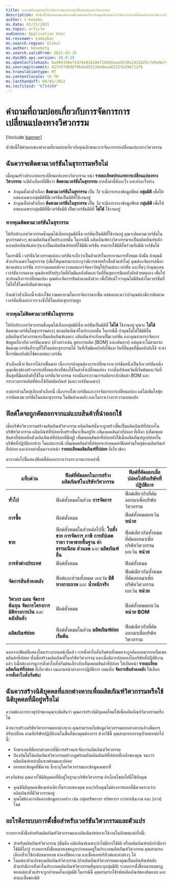 ```yaml
---
title: คำถามที่ถามบ่อยเกี่ยวกับการจัดการการเปลี่ยนแปลงทางวิศวกรรม
description: หัวข้อนี้ให้คำตอบของคำถามที่ถามบ่อยเกี่ยวกับคุณลักษณะการจัดการการเปลี่ยนแปลงทางวิศวกรรม
author: t-benebo
ms.date: 03/25/2021
ms.topic: article
audience: Application User
ms.reviewer: kamaybac
ms.search.region: Global
ms.author: benebotg
ms.search.validFrom: 2021-03-25
ms.dyn365.ops.version: 10.0.18
ms.openlocfilehash: ba489358ef2d74e816186f29956aea5538a2432825c7d949e7c9cc23d947b997
ms.sourcegitcommit: 42fe9790ddf0bdad911544deaa82123a396712fb
ms.translationtype: HT
ms.contentlocale: th-TH
ms.lasthandoff: 08/05/2021
ms.locfileid: "6714389"
---
```

# <a name="engineering-change-management-faq"></a>คำถามที่ถามบ่อยเกี่ยวกับการจัดการการเปลี่ยนแปลงทางวิศวกรรม

[!include [banner](../includes/banner.md)]

หัวข้อนี้ให้คำตอบของคำถามที่ถามบ่อยเกี่ยวกับคุณลักษณะการจัดการการเปลี่ยนแปลงทางวิศวกรรม

## <a name="should-i-track-the-version-in-transactions"></a>ฉันควรจะติดตามเวอร์ชันในธุรกรรมหรือไม่

เมื่อคุณสร้างประเภทการเปลี่ยนแปลงทางวิศวกรรม หน้า **รายละเอียดประเภทการเปลี่ยนแปลงทางวิศวกรรม** จะมีตัวเลือกที่มีชื่อว่า **ติดตามเวอร์ชันในธุรกรรม** การตั้งค่านี้คืออะไร และทำอะไรบ้าง

- ถ้าคุณตั้งค่าตัวเลือก **ติดตามเวอร์ชันในธุรกรรม** เป็น *ใช่* จะมีการกรองข้อมูลฟิลด์ **กลุ่มมิติ** เพื่อให้แสดงเฉพาะกลุ่มมิติที่มีเวอร์ชันเป็นมิติที่ใช้งานอยู่
- ถ้าคุณตั้งค่าตัวเลือก **ติดตามเวอร์ชันในธุรกรรม** เป็น *ไม่* จะมีการกรองข้อมูลฟิลด์ **กลุ่มมิติ** เพื่อให้แสดงเฉพาะกลุ่มมิติที่มีเวอร์ชันมิติ เป็นเวอร์ชันมิติที่ **ไม่ได้** ใช้งานอยู่

### <a name="if-you-track-the-version-in-transactions"></a>หากคุณติดตามเวอร์ชันในธุรกรรม

ให้กับประเภทวิศวกรรมซึ่งคุณได้เลือกกลุ่มมิติซึ่งเวอร์ชันเป็นมิติที่ใช้งานอยู่ คุณจะติดตามเวอร์ชันในธุรกรรมต่างๆ ของผลิตภัณฑ์ในประเภทนั้น ในกรณีนี้ ผลิตภัณฑ์ทางวิศวกรรมจะเป็นผลิตภัณฑ์หลัก และผลิตภัณฑ์แต่ละรุ่นจะเป็นผลิตภัณฑ์ย่อยที่ใช้มิติเวอร์ชัน สามารถใช้มิติอื่นร่วมกับมิติเวอร์ชันได้

ในกรณีนี้ เวอร์ชันวิศวกรรมแต่ละเวอร์ชันจะถือว่าเป็นตัวแปรในกระบวนการทั้งหมด ดังนั้น ถ้าคุณมีตัวแปรเฉพาะในธุรกรรม (เพื่อให้คุณสามารถระบุว่ามีการขายหรือซื้อตัวแปรใด) คุณต้องจัดการสต็อกของแต่ละเวอร์ชัน การวางแผนหลักจะวางแผนการจัดหาวัสดุให้กับแต่ละเวอร์ชัน และอื่นๆ ถ้าคุณถอนเวอร์ชันจากตลาด คุณต้องปรับปรุงวันที่เริ่มมีผลบังคับและวันที่สิ้นสุดการมีผลบังคับด้วยตนเอง เพื่อให้สะท้อนถึงการเปลี่ยนแปลง คุณต้องจัดการสินค้าคงคลังด้วย เพื่อให้แน่ใจว่าคุณไม่มีสินค้าในเวอร์ชันที่ไม่ได้ใช้ในคลังสินค้าของคุณ

ถึงแม้ว่าตัวเลือกนี้จะต้องใช้ความพยายามในการจัดการมากขึ้น แต่ขอแนะนาว่าถ้าคุณต้องมีการติดตามเวอร์ชันที่เฉพาะเจาะจงซึ่งใช้ในแต่ละธุรกรรมสูง

### <a name="if-you-dont-track-the-version-in-transactions"></a>หากคุณไม่ติดตามเวอร์ชันในธุรกรรม

ให้กับประเภทวิศวกรรมซึ่งคุณได้เลือกกลุ่มมิติซึ่งเวอร์ชันเป็นมิติที่ **ไม่ได้** ใช้งานอยู่ คุณจะ **ไม่ได้** ติดตามเวอร์ชันในธุรกรรมต่างๆ ของผลิตภัณฑ์ในประเภทนั้น ในกรณีนี้ ถ้าคุณไม่ได้ใช้มิติอื่น ผลิตภัณฑ์วิศวกรรมจะเป็นผลิตภัณฑ์เฉพาะ ผลิตภัณฑ์จะยังคงเป็นเวอร์ชัน และคุณสามารถจัดการข้อมูลเกี่ยวกับเวอร์ชันเฉพาะ (ตัวอย่างเช่น สูตรการผลิต \[BOM] และเส้นทาง) แต่คุณจะไม่สามารถติดตามเวอร์ชันที่ระบุที่ใช้ในแต่ละธุรกรรมได้ วันที่เริ่มมีผลบังคับใช้และวันที่สิ้นสุดที่มีผลบังคับใช้ จะบ่งชี้การมีผลบังคับใช้ของแต่ละเวอร์ชัน

ตัวเลือกนี้จะจัดการได้ง่ายขึ้นมาก เนื่องจากถ้าคุณต้องการเปลี่ยนจากเวอร์ชันหนึ่งเป็นอีกเวอร์ชันหนึ่ง คุณเพียงต้องสร้างการเปลี่ยนแปลงที่ต้องใช้ในคำสั่งเปลี่ยนแปลง จากนั้นอัปเดตวันที่เริ่มต้นและวันที่สิ้นสุดที่มีผลบังคับใช้ในเวอร์ชันวิศวกรรม จากนั้นกระบวนการผลิตจะเบิกสินค้า BOM และกระบวนการผลิตที่ต้องใช้กับผลิตภัณฑ์ (และเวอร์ชันเฉพาะ)

องค์กรส่วนใหญ่เลือกตัวเลือกนี้ เนื่องจากให้เวอร์ชันและการจัดการการเปลี่ยนแปลง แต่ไม่เพิ่มโสหุ้ยการติดตามเวอร์ชันในแต่ละธุรกรรม ในสินค้าคงคลัง และในระหว่างการวางแผนหลัก

## <a name="which-fields-are-copied-from-the-released-item-template"></a>ฟิลด์ใดจะถูกคัดลอกจากแม่แบบสินค้าที่นำออกใช้

เมื่อบริษัทวิศวกรรมสร้างผลิตภัณฑ์วิศวกรรม ผลิตภัณฑ์นั้นจะถูกสร้างขึ้นเป็นผลิตภัณฑ์ที่ปล่อยในบริษัทวิศวกรรม ผลิตภัณฑ์ที่ปล่อยซึ่งสร้างขึ้นจะขึ้นอยู่กับ *เท็มเพลตสินค้าที่ปล่อย* ที่เลือก (เท็มเพลตสินค้าที่ปล่อยคือตัวผลิตภัณฑ์ที่ปล่อยที่มีอยู่) เท็มเพลตสินค้าที่ปล่อยยังใช้เมื่อผลิตภัณฑ์ถูกปล่อยในบริษัทที่ปฏิบัติการด้วย ในแต่ละกรณี เท็มเพลตสินค้าที่ปล่อยจะกําหนดค่าฟิลด์ส่วนใหญ่ของผลิตภัณฑ์ที่ปล่อย และค่าเหล่านั้นมาจากหน้า **รายละเอียดผลิตภัณฑ์ที่ปล่อย** ที่เกี่ยวข้อง

ตารางต่อไปนี้แสดงฟิลด์ที่คัดลอกระหว่างกระบวนการเหล่านี้

| แท็บด่วน | ฟิลด์ที่คัดลอกในการสร้างผลิตภัณฑ์ในบริษัทวิศวกรรม | ฟิลด์ที่คัดลอกเมื่อปล่อยไปยังบริษัทที่ปฏิบัติการ |
|---|---|---|
| **ทั่วไป** | ฟิลด์ทั้งหมดในส่วน **การจัดการ** | ฟิลด์เดียวกับที่คัดลอกมาเพื่อบริษัทวิศวกรรม |
| **การซื้อ** | ฟิลด์ทั้งหมด | ฟิลด์ทั้งหมดยกเว้น **หน่วย** |
| **ขาย** | ฟิลด์ทั้งหมดในส่วนต่อไปนี้: **ใบสั่งขาย** **การจัดการ** **ภาษี** **การอัปเดตราคา** **ราคาขายพื้นฐาน** **ค่าธรรมเนียม** **ส่วนลด** และ **ผลิตภัณฑ์อื่น** | ฟิลด์เดียวกันทั้งหมดที่คัดลอกมาเพื่อบริษัทวิศวกรรม ยกเว้น **หน่วย** |
| **การค้าต่างประเทศ** | ฟิลด์ทั้งหมด | ฟิลด์ทั้งหมด |
| **จัดการสินค้าคงคลัง** | ฟิลด์และส่วนทั้งหมด *ยกเว้น* **มิติทางกายภาพ** และ **น้ำหนักจริง** | ฟิลด์เดียวกันทั้งหมดที่คัดลอกมาเพื่อบริษัทวิศวกรรม ยกเว้น **หน่วย** |
| **วิศวกร** **แผน** **จัดการต้นทุน** **จัดการโครงการ** **มิติทางการเงิน** และ **คลังสินค้า** | ฟิลด์ทั้งหมด | ฟิลด์ทั้งหมดยกเว้น **หน่วย BOM** |
| **ผลิตภัณฑ์ย่อย** | ฟิลด์ทั้งหมดในส่วน **ผลิตภัณฑ์ย่อยเริ่มต้น** | ฟิลด์เดียวกับที่คัดลอกมาเพื่อบริษัทวิศวกรรม |

นอกจากฟิลด์ที่แสดงในตารางก่อนหน้านี้แล้ว การตั้งค่าใบสั่งเริ่มต้นทั้งหมดจะถูกคัดลอกมาจากเท็มเพลตสินค้าที่ปล่อย ทั้งเมื่อสร้างผลิตภัณฑ์ในบริษัทวิศวกรรม และเมื่อมีการปล่อยลงในบริษัทที่ปฏิบัติงานแล้ว (เมื่อต้องการดูการตั้งค่าใบสั่งเริ่มต้นเกี่ยวกับเท็มเพลตสินค้าที่ปล่อย ให้เปิดหน้า **รายละเอียดผลิตภัณฑ์ที่ปล่อย** ที่เกี่ยวข้อง บนบานหน้าต่างการปฏิบัติการ บนแท็บ **จัดการสินค้าคงคลัง** ให้เลือก **การตั้งค่าใบสั่งเริ่มต้น**)

## <a name="should-i-create-a-separate-legal-entity-for-engineering-products-or-use-an-existing-legal-entity"></a>ฉันควรสร้างนิติบุคคลที่แยกต่างหากเพื่อผลิตภัณฑ์วิศวกรรมหรือใช้นิติบุคคลที่มีอยู่หรือไม่

ความต้องการทางธุรกิจของคุณจะตัดสินว่า คุณควรสร้างนิติบุคคลใหม่ให้เพื่อผลิตภัณฑ์วิศวกรรมหรือไม่

ด้วยการสร้างบริษัทวิศวกรรมแยกต่างหาก คุณสามารถเก็บข้อมูลวิศวกรรมแยกต่างหากแล้วเพิ่มการปรับเปลี่ยน ตามที่บริษัทปฏิบัติงานในพื้นที่ของคุณต้องการ ด้วยวิธีนี้ คุณสามารถบรรลุเป้าหมายต่อไปนี้:

- รักษาเอนทิตีแยกต่างหากที่มีการสร้างและจัดการผลิตภัณฑ์วิศวกรรม
- ป้องกันไม่ให้ผลิตภัณฑ์วิศวกรรมปรากฏพร้อมกับผลิตภัณฑ์ที่ปล่อยที่เหลือของคุณ จนกว่าผลิตภัณฑ์เหล่านั้นจะพร้อมและปล่อย
- แยกแยะข้อมูลที่ชัดเจน ซึ่งระบุโดยวิศวกรรมและข้อมูลเฉพาะที่

ตรงกันข้าม คุณควรใช้นิติบุคคลที่มีอยู่ในฐานะบริษัทวิศวกรรม ถ้าเงื่อนไขต่อไปนี้ใช้กับคุณ

- คุณมีนิติบุคคลเพียงแห่งเดียวในระบบของคุณ และ/หรือคุณไม่ต้องการแยกที่ชัดเจนระหว่างผลิตภัณฑ์ที่มีวิศวกรรมอยู่
- คุณไม่ต้องการคัดลอกข้อมูลบางอย่าง เช่น กลุ่มทรัพยากร ทรัพยากร การดําเนินงาน และ (อาจ) ไซต์

## <a name="what-is-the-nomenclature-for-engineering-versions-and-variants"></a>อะไรคือระบบการตั้งชื่อสำหรับเวอร์ชันวิศวกรรมและตัวแปร

ระบบการตั้งชื่อสำหรับผลิตภัณฑ์วิศวกรรมและผลิตภัณฑ์ย่อยจะใช้งานในลักษณะต่อไปนี้:

- สำหรับผลิตภัณฑ์วิศวกรรม (นั่นคือ ผลิตภัณฑ์เฉพาะถ้าไม่มีการใช้มิติ หรือผลิตภัณฑ์หลักถ้ามีการใช้มิติใดๆ) ระบบการตั้งชื่อหมายเลขกฎจะกําหนดอยู่ในประเภทผลิตภัณฑ์วิศวกรรม คุณสามารถเลือกที่จะใช้ลำดับหมายเลข ค่าคงที่ข้อความ และชื่อแอททริบิวต์และค่าต่างๆ ได้
- ในแต่ละตัวแปรของผลิตภัณฑ์วิศวกรรม (ถ้าผลิตภัณฑ์วิศวกรรมของคุณเป็นผลิตภัณฑ์หลัก ตัวแปรมีการตั้งค่าในประเภทผลิตภัณฑ์วิศวกรรมที่คุณระบุกลุ่มมิติ) ระบบการตั้งชื่อหมายเลขกฎของแต่ละตัวแปรจะถูกกําหนดในกลุ่มมิติ ในกรณีนี้ คุณสามารถใช้รหัสผลิตภัณฑ์ของต้นแบบ และค่าและชื่อของมิติ
